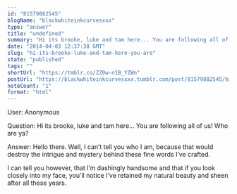 ```yaml
---
id: "81579882545"
blogName: "blackwhiteinkcurvesxxx"
type: "answer"
title: "undefined"
summary: "Hi its brooke, luke and tam here... You are following all of us! Who are ya?"
date: "2014-04-03 12:37:38 GMT"
slug: "hi-its-brooke-luke-and-tam-here-you-are"
state: "published"
tags: ""
shortUrl: "https://tmblr.co/ZZ0w-n1B_YZWn"
postUrl: "https://blackwhiteinkcurvesxxx.tumblr.com/post/81579882545/hi-its-brooke-luke-and-tam-here-you-are"
noteCount: "1"
format: "html"
---
```


User: Anonymous

Question: Hi its brooke, luke and tam here... You are following all of us! Who are ya?

Answer: Hello there. Well, I can’t tell you who I am, because that would destroy the intrigue and mystery behind these fine words I’ve crafted.

I can tell you however, that I’m dashingly handsome and that if you look closely into my face, you’ll notice I’ve retained my natural beauty and sheen after all these years.

